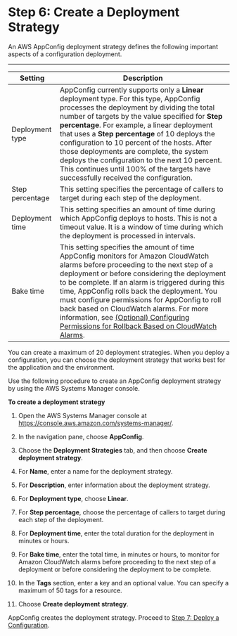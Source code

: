 # Step 6: Create a Deployment Strategy<a name="appconfig-creating-deployment-strategy"></a>

An AWS AppConfig deployment strategy defines the following important aspects of a configuration deployment\.


****  

| Setting | Description | 
| --- | --- | 
|  Deployment type  |  AppConfig currently supports only a **Linear** deployment type\. For this type, AppConfig processes the deployment by dividing the total number of targets by the value specified for **Step percentage**\. For example, a linear deployment that uses a **Step percentage** of 10 deploys the configuration to 10 percent of the hosts\. After those deployments are complete, the system deploys the configuration to the next 10 percent\. This continues until 100% of the targets have successfully received the configuration\.  | 
|  Step percentage  |  This setting specifies the percentage of callers to target during each step of the deployment\.  | 
|  Deployment time  |  This setting specifies an amount of time during which AppConfig deploys to hosts\. This is not a timeout value\. It is a window of time during which the deployment is processed in intervals\.  | 
|  Bake time  |  This setting specifies the amount of time AppConfig monitors for Amazon CloudWatch alarms before proceeding to the next step of a deployment or before considering the deployment to be complete\. If an alarm is triggered during this time, AppConfig rolls back the deployment\. You must configure permissions for AppConfig to roll back based on CloudWatch alarms\. For more information, see [\(Optional\) Configuring Permissions for Rollback Based on CloudWatch Alarms](appconfig-getting-started-cloudwatch-alarms-permissions.md)\.  | 

You can create a maximum of 20 deployment strategies\. When you deploy a configuration, you can choose the deployment strategy that works best for the application and the environment\.

Use the following procedure to create an AppConfig deployment strategy by using the AWS Systems Manager console\.

**To create a deployment strategy**

1. Open the AWS Systems Manager console at [https://console\.aws\.amazon\.com/systems\-manager/](https://console.aws.amazon.com/systems-manager/)\.

1. In the navigation pane, choose **AppConfig**\.

1. Choose the **Deployment Strategies** tab, and then choose **Create deployment strategy**\.

1. For **Name**, enter a name for the deployment strategy\.

1. For **Description**, enter information about the deployment strategy\.

1. For **Deployment type**, choose **Linear**\.

1. For **Step percentage**, choose the percentage of callers to target during each step of the deployment\. 

1. For **Deployment time**, enter the total duration for the deployment in minutes or hours\. 

1. For **Bake time**, enter the total time, in minutes or hours, to monitor for Amazon CloudWatch alarms before proceeding to the next step of a deployment or before considering the deployment to be complete\. 

1. In the **Tags** section, enter a key and an optional value\. You can specify a maximum of 50 tags for a resource\. 

1. Choose **Create deployment strategy**\.

AppConfig creates the deployment strategy\. Proceed to [Step 7: Deploy a Configuration](appconfig-deploying.md)\.